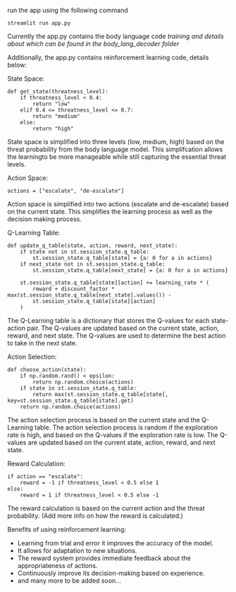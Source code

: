 run the app using the following command
```
streamlit run app.py
```

Currently the app.py contains the body language code *training and details about which can be found in the body_lang_decoder folder*

Additionally, the app.py contains reinforcement learning code, details below:

State Space:
```
def get_state(threatness_level):
    if threatness_level < 0.4:
        return "low"
    elif 0.4 <= threatness_level <= 0.7:
        return "medium"
    else:
        return "high"
```
State space is simplified into three levels (low, medium, high) based on the threat probability from the body language model. This simplifcation allows the learningto be more manageable while still capturing the essential threat levels.

Action Space:
```
actions = ["escalate", "de-escalate"]
```
Action space is simplified into two actions (escalate and de-escalate) based on the current state. This simplifies the learning process as well as the decision making process.

Q-Learning Table:
```
def update_q_table(state, action, reward, next_state):
    if state not in st.session_state.q_table:
        st.session_state.q_table[state] = {a: 0 for a in actions}
    if next_state not in st.session_state.q_table:
        st.session_state.q_table[next_state] = {a: 0 for a in actions}
    
    st.session_state.q_table[state][action] += learning_rate * (
        reward + discount_factor * max(st.session_state.q_table[next_state].values()) - 
        st.session_state.q_table[state][action]
    )
```
The Q-Learning table is a dictionary that stores the Q-values for each state-action pair. The Q-values are updated based on the current state, action, reward, and next state. The Q-values are used to determine the best action to take in the next state.

Action Selection:
```
def choose_action(state):
    if np.random.rand() < epsilon:
        return np.random.choice(actions)
    if state in st.session_state.q_table:
        return max(st.session_state.q_table[state], key=st.session_state.q_table[state].get)
    return np.random.choice(actions)
```
The action selection process is based on the current state and the Q-Learning table. The action selection process is random if the exploration rate is high, and based on the Q-values if the exploration rate is low. The Q-values are updated based on the current state, action, reward, and next state.

Reward Calculation:
```
if action == "escalate":
    reward = -1 if threatness_level < 0.5 else 1
else:
    reward = 1 if threatness_level < 0.5 else -1
```
The reward calculation is based on the current action and the threat probability. (Add more info on how the reward is calculated.)

Benefits of using reinforcement learning:
- Learning from trial and error it improves the accuracy of the model.
- It allows for adaptation to new situations.
- The reward system provides immediate feedback about the appropriateness of actions.
- Continuously improve its decision-making based on experience.
- and many more to be added soon...
